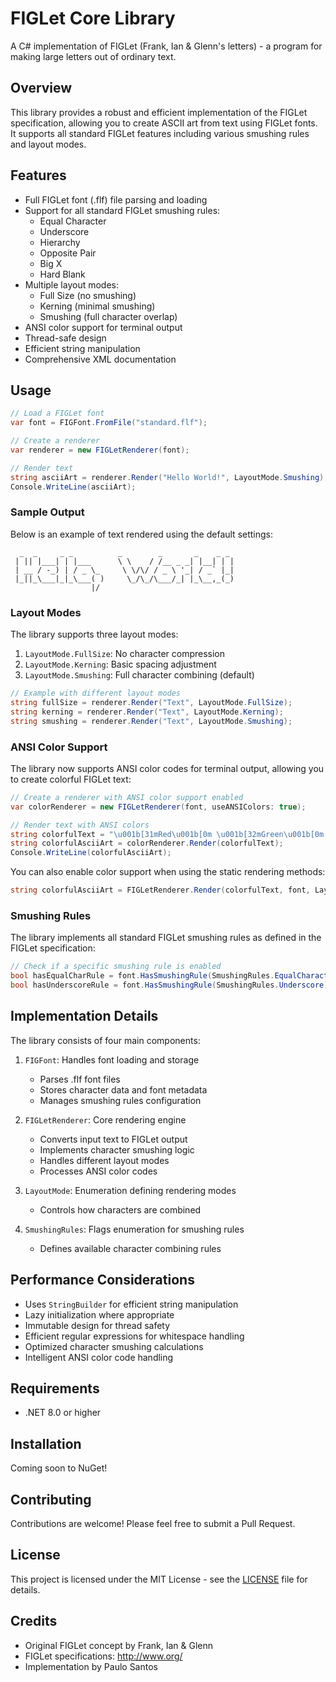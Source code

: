 # FIGLet Core Library

A C# implementation of FIGLet (Frank, Ian & Glenn's letters) - a program for making large letters out of ordinary text.

## Overview

This library provides a robust and efficient implementation of the FIGLet specification, allowing you to create ASCII art from text using FIGLet fonts. It supports all standard FIGLet features including various smushing rules and layout modes.

## Features

- Full FIGLet font (.flf) file parsing and loading
- Support for all standard FIGLet smushing rules:
  - Equal Character
  - Underscore
  - Hierarchy
  - Opposite Pair
  - Big X
  - Hard Blank
- Multiple layout modes:
  - Full Size (no smushing)
  - Kerning (minimal smushing)
  - Smushing (full character overlap)
- ANSI color support for terminal output
- Thread-safe design
- Efficient string manipulation
- Comprehensive XML documentation

## Usage

```csharp
// Load a FIGLet font
var font = FIGFont.FromFile("standard.flf");

// Create a renderer
var renderer = new FIGLetRenderer(font);

// Render text
string asciiArt = renderer.Render("Hello World!", LayoutMode.Smushing);
Console.WriteLine(asciiArt);
```

### Sample Output

Below is an example of text rendered using the default settings:

```
  _  _     _ _          _        _       _    _ _
 | || |___| | |___      \ \    / /__ _ _| |__| | |
 | __ / -_) | / _ \_     \ \/\/ / _ \ '_| / _` |_|
 |_||_\___|_|_\___( )     \_/\_/\___/_| |_\__,_(_)
                  |/
```

### Layout Modes

The library supports three layout modes:

1. `LayoutMode.FullSize`: No character compression
2. `LayoutMode.Kerning`: Basic spacing adjustment
3. `LayoutMode.Smushing`: Full character combining (default)

```csharp
// Example with different layout modes
string fullSize = renderer.Render("Text", LayoutMode.FullSize);
string kerning = renderer.Render("Text", LayoutMode.Kerning);
string smushing = renderer.Render("Text", LayoutMode.Smushing);
```

### ANSI Color Support

The library now supports ANSI color codes for terminal output, allowing you to create colorful FIGLet text:

```csharp
// Create a renderer with ANSI color support enabled
var colorRenderer = new FIGLetRenderer(font, useANSIColors: true);

// Render text with ANSI colors
string colorfulText = "\u001b[31mRed\u001b[0m \u001b[32mGreen\u001b[0m \u001b[34mBlue\u001b[0m";
string colorfulAsciiArt = colorRenderer.Render(colorfulText);
Console.WriteLine(colorfulAsciiArt);
```

You can also enable color support when using the static rendering methods:

```csharp
string colorfulAsciiArt = FIGLetRenderer.Render(colorfulText, font, LayoutMode.Smushing, useANSIColors: true);
```

### Smushing Rules

The library implements all standard FIGLet smushing rules as defined in the FIGLet specification:

```csharp
// Check if a specific smushing rule is enabled
bool hasEqualCharRule = font.HasSmushingRule(SmushingRules.EqualCharacter);
bool hasUnderscoreRule = font.HasSmushingRule(SmushingRules.Underscore);
```

## Implementation Details

The library consists of four main components:

1. `FIGFont`: Handles font loading and storage
   - Parses .flf font files
   - Stores character data and font metadata
   - Manages smushing rules configuration

2. `FIGLetRenderer`: Core rendering engine
   - Converts input text to FIGLet output
   - Implements character smushing logic
   - Handles different layout modes
   - Processes ANSI color codes

3. `LayoutMode`: Enumeration defining rendering modes
   - Controls how characters are combined

4. `SmushingRules`: Flags enumeration for smushing rules
   - Defines available character combining rules

## Performance Considerations

- Uses `StringBuilder` for efficient string manipulation
- Lazy initialization where appropriate
- Immutable design for thread safety
- Efficient regular expressions for whitespace handling
- Optimized character smushing calculations
- Intelligent ANSI color code handling

## Requirements

- .NET 8.0 or higher

## Installation

Coming soon to NuGet!

## Contributing

Contributions are welcome! Please feel free to submit a Pull Request.

## License

This project is licensed under the MIT License - see the [LICENSE](LICENSE) file for details.

## Credits

- Original FIGLet concept by Frank, Ian & Glenn
- FIGLet specifications: http://www.org/
- Implementation by Paulo Santos